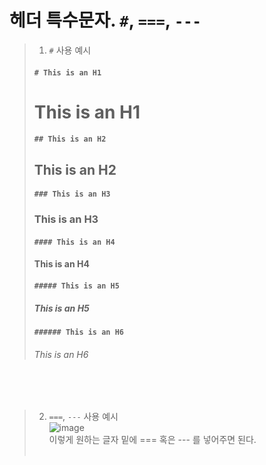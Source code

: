 # 헤더 특수문자. <code>#</code>, <code>===</code>, <code>---</code>  
>1. <code>#</code> 사용 예시<br>
>#### <code># This is an H1</code>
># This is an H1
>#### <code>## This is an H2</code>
>## This is an H2
>#### <code>### This is an H3</code>
>### This is an H3
>#### <code>#### This is an H4</code>
>#### This is an H4
>#### <code>##### This is an H5</code>
>##### This is an H5
>#### <code>###### This is an H6</code>
>###### This is an H6
<br><br>
>2. <code>===</code>, <code>---</code> 사용 예시<br>
![image](https://user-images.githubusercontent.com/120539323/221498467-94702af7-5833-4c9f-9e48-f373f7719a08.png)  
>이렇게 원하는 글자 밑에 === 혹은 --- 를 넣어주면 된다.
<br><br>
